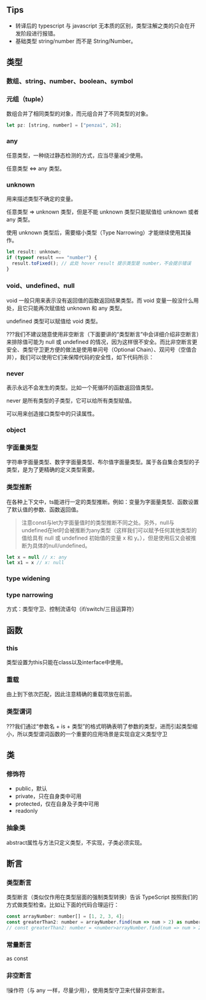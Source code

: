 ## Tips

- 转译后的 typescript 与 javascript 无本质的区别，类型注解之类的只会在开发阶段进行报错。
- 基础类型 string/number 而不是 String/Number。

## 类型

### 数组、string、number、boolean、symbol

### 元组（tuple）

数组合并了相同类型的对象，而元组合并了不同类型的对象。

```javascript
let pz: [string, number] = ["penzai", 26];
```

### any

任意类型，一种绕过静态检测的方式，应当尽量减少使用。

任意类型 <=> any 类型。

### unknown

用来描述类型不确定的变量。

任意类型 => unknown 类型，但是不能 unknown 类型只能赋值给 unknown 或者 any 类型。

使用 unknown 类型后，需要缩小类型（Type Narrowing）才能继续使用其操作。

```javascript
let result: unknown;
if (typeof result === "number") {
  result.toFixed(); // 此处 hover result 提示类型是 number，不会提示错误
}
```

### void、undefined、null

void 一般只用来表示没有返回值的函数返回结果类型。而 void 变量一般没什么用处，且它只能再次赋值给 unknown 和 any 类型。

undefined 类型可以赋值给 void 类型。

???我们不建议随意使用非空断言（下面要讲的“类型断言”中会详细介绍非空断言）来排除值可能为 null 或 undefined 的情况，因为这样很不安全。而比非空断言更安全、类型守卫更方便的做法是使用单问号（Optional Chain）、双问号（空值合并），我们可以使用它们来保障代码的安全性，如下代码所示：

### never

表示永远不会发生的类型。比如一个死循环的函数返回值类型。

never 是所有类型的子类型，它可以给所有类型赋值。

可以用来创造接口类型中的只读属性。

### object

### 字面量类型
字符串字面量类型、数字字面量类型、布尔值字面量类型。属于各自集合类型的子类型，是为了更精确的定义类型需要。

### 类型推断
在各种上下文中，ts能进行一定的类型推断。例如：变量为字面量类型、函数设置了默认值的参数、函数返回值。

> 注意const与let为字面量值时的类型推断不同之处。另外，null与undefined在let时会被推断为any类型（这样我们可以赋予任何其他类型的值给具有 null 或 undefined 初始值的变量 x 和 y。），但是使用后又会被推断为具体的null/undefined。
``` javascript
let x = null // x: any
let x1 = x // x: null
```

### type widening
### type narrowing
方式：类型守卫、控制流语句（if/switch/三目运算符）

## 函数
### this
类型设置为this只能在class以及interface中使用。

### 重载
由上到下依次匹配，因此注意精确的重载项放在前面。

### 类型谓词
???我们通过“参数名 + is + 类型”的格式明确表明了参数的类型，进而引起类型缩小，所以类型谓词函数的一个重要的应用场景是实现自定义类型守卫

## 类
### 修饰符
- public，默认
- private，只在自身类中可用
- protected，仅在自身及子类中可用
- readonly

### 抽象类
abstract属性与方法只定义类型，不实现，子类必须实现。

## 断言

### 类型断言

类型断言（类似仅作用在类型层面的强制类型转换）告诉 TypeScript 按照我们的方式做类型检查。比如让下面的代码合理运行：

```javascript
const arrayNumber: number[] = [1, 2, 3, 4];
const greaterThan2: number = arrayNumber.find(num => num > 2) as number;
// const greaterThan2: number = <number>arrayNumber.find(num => num > 2);
```

### 常量断言

as const

### 非空断言

!操作符（与 any 一样，尽量少用），使用类型守卫来代替非空断言。

##
